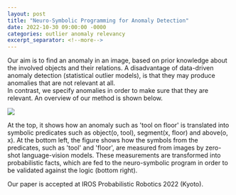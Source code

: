 ```yaml
---
layout: post
title: "Neuro-Symbolic Programming for Anomaly Detection"
date: 2022-10-30 09:00:00 -0000
categories: outlier anomaly relevancy
excerpt_separator: <!--more-->
---
```


Our aim is to find an anomaly in an image, based on prior knowledge about the involved objects and their relations. 
A disadvantage of data-driven anomaly detection (statistical outlier models), is that they may produce anomalies that are not relevant at all.  
In contrast, we specify anomalies in order to make sure that they are relevant. 
An overview of our method is shown below. 

<img src="https://gertjanburghouts.github.io/pictures/zero-shot-neuro-symbolic.jpg">

At the top, it shows how an anomaly such as 'tool on floor' is translated into 
symbolic predicates such as object(o, tool), segment(x, floor) and above(o, x). 
At the bottom left, the figure shows how the symbols from the predicates, 
such as 'tool' and 'floor', are measured from images by zero-shot language-vision models. 
These measurements are transformed into probabilistic facts, 
which are fed to the neuro-symbolic program in order to be validated against the logic (bottom right). 

Our paper is accepted at IROS Probabilistic Robotics 2022 (Kyoto). 
